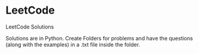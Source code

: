 # LeetCode

LeetCode Solutions

Solutions are in Python.
Create Folders for problems and have the questions (along with the examples)  in a .txt file inside the folder.
